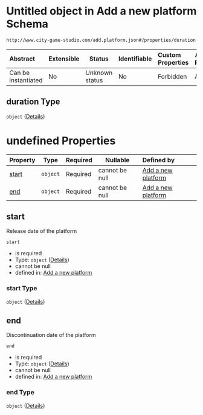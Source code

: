 # Untitled object in Add a new platform Schema

```txt
http://www.city-game-studio.com/add.platform.json#/properties/duration
```




| Abstract            | Extensible | Status         | Identifiable | Custom Properties | Additional Properties | Access Restrictions | Defined In                                                                           |
| :------------------ | ---------- | -------------- | ------------ | :---------------- | --------------------- | ------------------- | ------------------------------------------------------------------------------------ |
| Can be instantiated | No         | Unknown status | No           | Forbidden         | Allowed               | none                | [add-platform.schema.json\*](../out/add-platform.schema.json "open original schema") |

## duration Type

`object` ([Details](add-platform-properties-duration.md))

# undefined Properties

| Property        | Type     | Required | Nullable       | Defined by                                                                                                                                                                |
| :-------------- | -------- | -------- | -------------- | :------------------------------------------------------------------------------------------------------------------------------------------------------------------------ |
| [start](#start) | `object` | Required | cannot be null | [Add a new platform](add-platform-properties-duration-properties-start.md "http&#x3A;//www.city-game-studio.com/add.platform.json#/properties/duration/properties/start") |
| [end](#end)     | `object` | Required | cannot be null | [Add a new platform](add-platform-properties-duration-properties-end.md "http&#x3A;//www.city-game-studio.com/add.platform.json#/properties/duration/properties/end")     |

## start

Release date of the platform


`start`

-   is required
-   Type: `object` ([Details](add-platform-properties-duration-properties-start.md))
-   cannot be null
-   defined in: [Add a new platform](add-platform-properties-duration-properties-start.md "http&#x3A;//www.city-game-studio.com/add.platform.json#/properties/duration/properties/start")

### start Type

`object` ([Details](add-platform-properties-duration-properties-start.md))

## end

Discontinuation date of the platform


`end`

-   is required
-   Type: `object` ([Details](add-platform-properties-duration-properties-end.md))
-   cannot be null
-   defined in: [Add a new platform](add-platform-properties-duration-properties-end.md "http&#x3A;//www.city-game-studio.com/add.platform.json#/properties/duration/properties/end")

### end Type

`object` ([Details](add-platform-properties-duration-properties-end.md))
